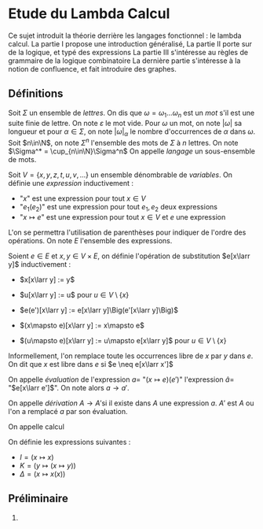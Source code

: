 # Etude du Lambda Calcul

Ce sujet introduit la théorie derrière les langages fonctionnel : le lambda calcul.
La partie I propose une introduction généralisé,
La partie II porte sur de la logique, et typé des expressions
La partie III s'intéresse au règles de grammaire de la logique combinatoire
La dernière partie s'intéresse à la notion de confluence, et fait introduire des graphes.

## Définitions

Soit $\Sigma$ un ensemble de *lettres*. On dis que $\omega=\omega_1...\omega_n$ est un *mot* s'il est une suite finie de lettre. On note $\varepsilon$ le mot vide.
 Pour $\omega$ un mot, on note $|\omega|$ sa longueur et pour $\alpha\in\Sigma$, on note $|\omega|_\alpha$ le nombre d'occurrences de $\alpha$ dans $\omega$.
 Soit $n\in\N$, on note $\Sigma^n$ l'ensemble des mots de $\Sigma$ à $n$ lettres. On note $\Sigma^* = \cup_{n\in\N}\Sigma^n$
On appelle *langage* un sous-ensemble de mots.

Soit $V=\{x,y,z,t,u,v,...\}$ un ensemble dénombrable de *variables*.
On définie une *expression* inductivement :
 - "$x$" est une expression pour tout $x\in V$
 - "$e_1(e_2)$" est une expression pour tout $e_1,e_2$ deux expressions
 - "$x\mapsto e$" est une expression pour tout $x\in V$ et $e$ une expression

L'on se permettra l'utilisation de parenthèses pour indiquer de l'ordre des opérations. On note $E$ l'ensemble des expressions.

Soient $e\in E$ et $x,y\in V\times E$, on définie l'opération de substitution $e[x\larr y]$ inductivement :
 - $x[x\larr y] := y$
 
  - $u[x\larr y] := u$ pour $u\in V\setminus \{x\}$
  - $e(e')[x\larr y] := e[x\larr y]\Big(e'[x\larr y]\Big)$
  - $(x\mapsto e)[x\larr y] := x\mapsto e$
  - $(u\mapsto e)[x\larr y] := u\mapsto e[x\larr y]$ pour $u\in V\setminus \{x\}$

Informellement, l'on remplace toute les occurrences libre de $x$ par $y$ dans $e$. On dit que $x$ est libre dans $e$ si $e \neq e[x\larr x']$

On appelle *évaluation* de l'expression $a =$ "$(x\mapsto e)(e')$" l'expression $â=$ "$e[x\larr e']$". On note alors $a\to a'$.

On appelle *dérivation* $A\to A'$si il existe dans $A$ une expression $a$. $A'$ est $A$ ou l'on a remplacé $a$ par son évaluation.

On appelle calcul 

On définie les expressions suivantes :
 - $I = (x\mapsto x)$
 - $K =  (y\mapsto (x\mapsto y))$
 - $\Delta = (x\mapsto x(x))$

## Préliminaire

1. 
<!--stackedit_data:
eyJoaXN0b3J5IjpbNTMzMzEyMTA2LDIwMTk4MzcwNTksNDgyOD
AyNzM5LC0yMDg4NzQ2NjEyXX0=
-->